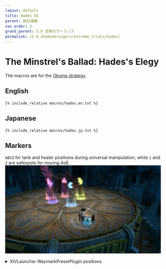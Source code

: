 ```yaml
---
layout: default
title: Hades EX
parent: 極討滅戦
nav_order: 3
grand_parent: 5.0 漆黒のヴィランズ
permalink: /5.0_shadowbringers/extreme_trials/hades/
---
```


# The Minstrel's Ballad: Hades's Elegy

The macros are for the [Okome strategy](https://blog.lariceworks.net/archives/268).

## English
```
{% include_relative macros/hades.en.txt %}
```

## Japanese
```
{% include_relative macros/hades.jp.txt %}
```

## Markers

`ABCD` for tank and healer positions during universal manipulation, while `1` and `2` are safespots for moving AoE.
![](images/markers.jpg)
<details markdown=block>
<summary>XIVLauncher WaymarkPresetPlugin positions</summary>

```json
{
  "Name":"Hades EX",
  "MapID":693,
  "A":{"X":100.0,"Y":0.0,"Z":95.35,"ID":0,"Active":true},
  "B":{"X":104.65,"Y":0.0,"Z":100.0,"ID":1,"Active":true},
  "C":{"X":100.0,"Y":0.0,"Z":104.65,"ID":2,"Active":true},
  "D":{"X":95.35,"Y":0.0,"Z":100.0,"ID":3,"Active":true},
  "One":{"X":94.9,"Y":0.0,"Z":95.95,"ID":4,"Active":true},
  "Two":{"X":105.1,"Y":0.0,"Z":95.95,"ID":5,"Active":true},
  "Three":{"X":0.0,"Y":0.0,"Z":0.0,"ID":6,"Active":false},
  "Four":{"X":0.0,"Y":0.0,"Z":0.0,"ID":7,"Active":false}
}
```

</details>